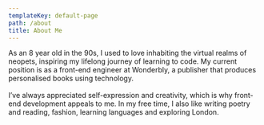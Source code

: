 ```yaml
---
templateKey: default-page
path: /about
title: About Me
---
```

As an 8 year old in the 90s, I used to love inhabiting the virtual realms of neopets, inspiring my lifelong journey of learning to code. My current position is as a front-end engineer at Wonderbly, a publisher that produces personalised books using technology. \
\
I’ve always appreciated self-expression and creativity, which is why front-end development appeals to me. In my free time, I also like writing poetry and reading, fashion, learning languages and exploring London.
